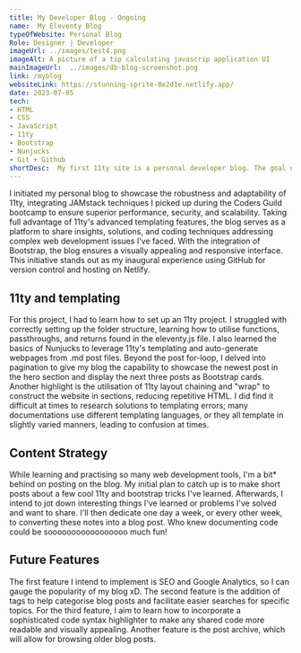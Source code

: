 ```yaml
---
title: My Developer Blog - Ongoing
name:  My Eleventy Blog
typeOfWebsite: Personal Blog
Role: Designer | Developer
imageUrl: ../images/test4.png
imageAlt: A picture of a tip calculating javascrip application UI
mainImageUrl:  ../images/db-blog-screenshot.png
link: /myblog
websiteLink: https://stunning-sprite-8e2d1e.netlify.app/
date: 2023-07-05    
tech:
- HTML 
- CSS
- JavaScript
- 11ty
- Bootstrap
- Nunjucks
- Git + Github
shortDesc:  My first 11ty site is a personal developer blog. The goal of the blog is to share solutions and code snippets for challenging coding problems I found difficult or interesting. It's also great for documentation practice!
---
```

I initiated my personal blog to showcase the robustness and adaptability of 11ty, integrating JAMstack techniques I picked up during the Coders Guild bootcamp to ensure superior performance, security, and scalability. Taking full advantage of 11ty's advanced templating features, the blog serves as a platform to share insights, solutions, and coding techniques addressing complex web development issues I've faced. With the integration of Bootstrap, the blog ensures a visually appealing and responsive interface. This initiative stands out as my inaugural experience using GitHub for version control and hosting on Netlify.

## 11ty and templating

For this project, I had to learn how to set up an 11ty project. I struggled with correctly setting up the folder structure, learning how to utilise functions, passthroughs, and returns found in the eleventy.js file. I also learned the basics of Nunjucks to leverage 11ty's templating and auto-generate webpages from .md post files. Beyond the post for-loop, I delved into pagination to give my blog the capability to showcase the newest post in the hero section and display the next three posts as Bootstrap cards. Another highlight is the utilisation of 11ty layout chaining and "wrap" to construct the website in sections, reducing repetitive HTML. I did find it difficult at times to research solutions to templating errors; many documentations use different templating languages, or they all template in slightly varied manners, leading to confusion at times.

## Content Strategy

While learning and practising so many web development tools, I'm a bit* behind on posting on the blog. My initial plan to catch up is to make short posts about a few cool 11ty and bootstrap tricks I've learned. Afterwards, I intend to jot down interesting things I've learned or problems I've solved and want to share. I'll then dedicate one day a week, or every other week, to converting these notes into a blog post. Who knew documenting code could be sooooooooooooooooo much fun!


## Future Features

The first feature I intend to implement is SEO and Google Analytics, so I can gauge the popularity of my blog xD. The second feature is the addition of tags to help categorise blog posts and facilitate easier searches for specific topics. For the third feature, I aim to learn how to incorporate a sophisticated code syntax highlighter to make any shared code more readable and visually appealing. Another feature is the post archive, which will allow for browsing older blog posts.
